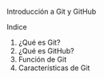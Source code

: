 Introducción a Git y GitHub

Indice

1. ¿Qué es Git?
2. ¿Qué es GitHub?
3. Función de Git 
4. Características de Git 
